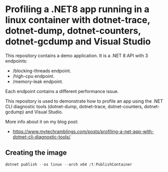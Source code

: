 # Profiling a .NET8 app running in a linux container with dotnet-trace, dotnet-dump, dotnet-counters, dotnet-gcdump and Visual Studio

This repository contains a demo application. It is a .NET 8 API with 3 endpoints:

- /blocking-threads endpoint.
- /high-cpu endpoint.
- /memory-leak endpoint.

Each endpoint contains a different performance issue.

This repository is used to demonstrate how to profile an app using the .NET CLI diagnostic tools
(dotnet-dump, dotnet-trace, dotnet-counters, dotnet-gcdump) and Visual Studio.

More info about it on my blog post:
- https://www.mytechramblings.com/posts/profiling-a-net-app-with-dotnet-cli-diagnostic-tools/

## Creating the image

```powershell
dotnet publish --os linux --arch x64 /t:PublishContainer
```
